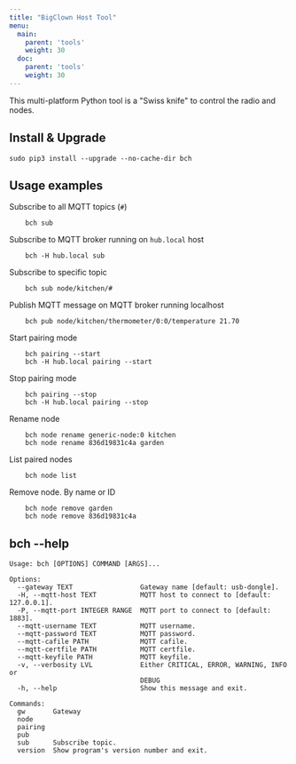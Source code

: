 ```yaml
---
title: "BigClown Host Tool"
menu:
  main:
    parent: 'tools'
    weight: 30
  doc:
    parent: 'tools'
    weight: 30
---
```


This multi-platform Python tool is a "Swiss knife" to control the radio and nodes.

## Install & Upgrade

    sudo pip3 install --upgrade --no-cache-dir bch

## Usage examples

Subscribe to all MQTT topics (`#`)

        bch sub

Subscribe to MQTT broker running on `hub.local` host

        bch -H hub.local sub

Subscribe to specific topic

        bch sub node/kitchen/#

Publish MQTT message on MQTT broker running localhost

        bch pub node/kitchen/thermometer/0:0/temperature 21.70

Start pairing mode

        bch pairing --start
        bch -H hub.local pairing --start

Stop pairing mode

        bch pairing --stop
        bch -H hub.local pairing --stop

Rename node

        bch node rename generic-node:0 kitchen
        bch node rename 836d19831c4a garden

List paired nodes

        bch node list

Remove node. By name or ID

        bch node remove garden
        bch node remove 836d19831c4a

## bch --help

```
Usage: bch [OPTIONS] COMMAND [ARGS]...

Options:
  --gateway TEXT                 Gateway name [default: usb-dongle].
  -H, --mqtt-host TEXT           MQTT host to connect to [default: 127.0.0.1].
  -P, --mqtt-port INTEGER RANGE  MQTT port to connect to [default: 1883].
  --mqtt-username TEXT           MQTT username.
  --mqtt-password TEXT           MQTT password.
  --mqtt-cafile PATH             MQTT cafile.
  --mqtt-certfile PATH           MQTT certfile.
  --mqtt-keyfile PATH            MQTT keyfile.
  -v, --verbosity LVL            Either CRITICAL, ERROR, WARNING, INFO or
                                 DEBUG
  -h, --help                     Show this message and exit.

Commands:
  gw       Gateway
  node
  pairing
  pub
  sub      Subscribe topic.
  version  Show program's version number and exit.


```
